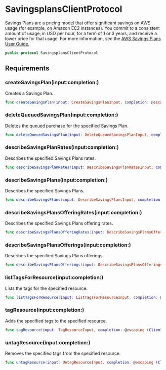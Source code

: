 # SavingsplansClientProtocol

Savings Plans are a pricing model that offer significant savings on AWS usage (for
example, on Amazon EC2 instances). You commit to a consistent amount of usage, in USD
per hour, for a term of 1 or 3 years, and receive a lower price for that usage. For
more information, see the <a href="https:​//docs.aws.amazon.com/savingsplans/latest/userguide/">AWS Savings Plans User Guide.

``` swift
public protocol SavingsplansClientProtocol 
```

## Requirements

### createSavingsPlan(input:​completion:​)

Creates a Savings Plan.

``` swift
func createSavingsPlan(input: CreateSavingsPlanInput, completion: @escaping (ClientRuntime.SdkResult<CreateSavingsPlanOutputResponse, CreateSavingsPlanOutputError>) -> Void)
```

### deleteQueuedSavingsPlan(input:​completion:​)

Deletes the queued purchase for the specified Savings Plan.

``` swift
func deleteQueuedSavingsPlan(input: DeleteQueuedSavingsPlanInput, completion: @escaping (ClientRuntime.SdkResult<DeleteQueuedSavingsPlanOutputResponse, DeleteQueuedSavingsPlanOutputError>) -> Void)
```

### describeSavingsPlanRates(input:​completion:​)

Describes the specified Savings Plans rates.

``` swift
func describeSavingsPlanRates(input: DescribeSavingsPlanRatesInput, completion: @escaping (ClientRuntime.SdkResult<DescribeSavingsPlanRatesOutputResponse, DescribeSavingsPlanRatesOutputError>) -> Void)
```

### describeSavingsPlans(input:​completion:​)

Describes the specified Savings Plans.

``` swift
func describeSavingsPlans(input: DescribeSavingsPlansInput, completion: @escaping (ClientRuntime.SdkResult<DescribeSavingsPlansOutputResponse, DescribeSavingsPlansOutputError>) -> Void)
```

### describeSavingsPlansOfferingRates(input:​completion:​)

Describes the specified Savings Plans offering rates.

``` swift
func describeSavingsPlansOfferingRates(input: DescribeSavingsPlansOfferingRatesInput, completion: @escaping (ClientRuntime.SdkResult<DescribeSavingsPlansOfferingRatesOutputResponse, DescribeSavingsPlansOfferingRatesOutputError>) -> Void)
```

### describeSavingsPlansOfferings(input:​completion:​)

Describes the specified Savings Plans offerings.

``` swift
func describeSavingsPlansOfferings(input: DescribeSavingsPlansOfferingsInput, completion: @escaping (ClientRuntime.SdkResult<DescribeSavingsPlansOfferingsOutputResponse, DescribeSavingsPlansOfferingsOutputError>) -> Void)
```

### listTagsForResource(input:​completion:​)

Lists the tags for the specified resource.

``` swift
func listTagsForResource(input: ListTagsForResourceInput, completion: @escaping (ClientRuntime.SdkResult<ListTagsForResourceOutputResponse, ListTagsForResourceOutputError>) -> Void)
```

### tagResource(input:​completion:​)

Adds the specified tags to the specified resource.

``` swift
func tagResource(input: TagResourceInput, completion: @escaping (ClientRuntime.SdkResult<TagResourceOutputResponse, TagResourceOutputError>) -> Void)
```

### untagResource(input:​completion:​)

Removes the specified tags from the specified resource.

``` swift
func untagResource(input: UntagResourceInput, completion: @escaping (ClientRuntime.SdkResult<UntagResourceOutputResponse, UntagResourceOutputError>) -> Void)
```
